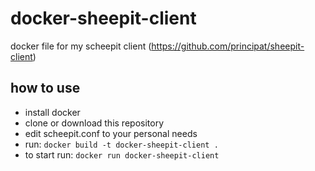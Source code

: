 # docker-sheepit-client
docker file for my scheepit client (https://github.com/principat/sheepit-client)

## how to use

* install docker
* clone or download this repository
* edit scheepit.conf to your personal needs
* run: `docker build -t docker-sheepit-client .`
* to start run: `docker run docker-sheepit-client `
